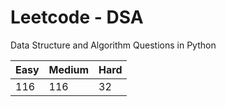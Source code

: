 # Leetcode - DSA

Data Structure and Algorithm Questions in Python

| Easy   |  Medium  | Hard |
|--------|----------|------|
|   116  |    116   |  32  |
